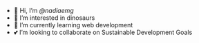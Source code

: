 - 🍄 Hi, I’m _@nadiaemg_
- 🐲 I’m interested in dinosaurs
- 🌼 I’m currently learning web development
- 💕 I’m looking to collaborate on Sustainable Development Goals

<!---
nadiaemg/nadiaemg is a ✨ special ✨ repository because its `README.md` (this file) appears on your GitHub profile.
You can click the Preview link to take a look at your changes.
--->
